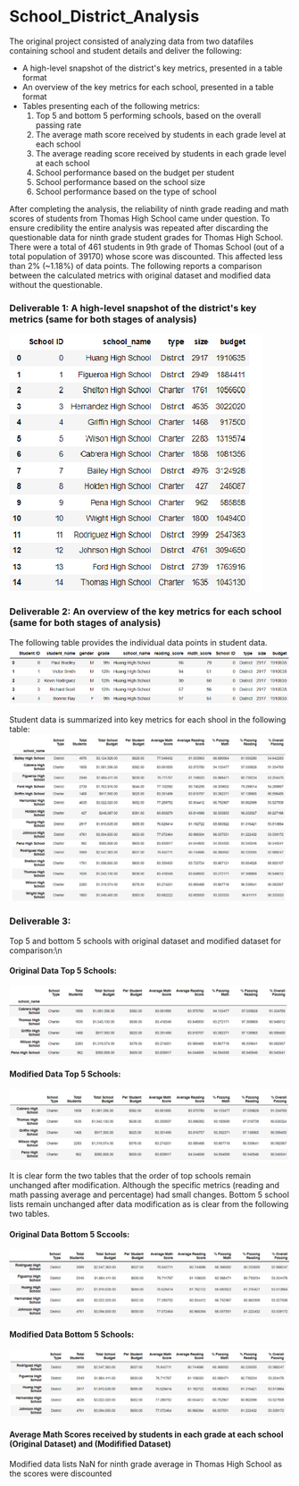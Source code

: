 # School_District_Analysis
The original project consisted of analyzing data from two datafiles containing school and student details and deliver the following:
* A high-level snapshot of the district's key metrics, presented in a table format
* An overview of the key metrics for each school, presented in a table format
* Tables presenting each of the following metrics:
    1. Top 5 and bottom 5 performing schools, based on the overall passing rate
    2. The average math score received by students in each grade level at each school
    3. The average reading score received by students in each grade level at each school
    4. School performance based on the budget per student
    5. School performance based on the school size 
    6. School performance based on the type of school

After completing the analysis, the reliability of ninth grade reading and math scores of students from Thomas High School came under question. To ensure credibility the entire analysis was repeated after discarding the questionable data for ninth grade student grades for Thomas High School. There were a total of 461 students in 9th grade of Thomas School (out of a total population of 39170) whose score was discounted. This affected less than 2% (~1.18%) of data points. 
The following reports a comparison between the calculated metrics with original dataset and modified data without the questionable.
### Deliverable 1: A high-level snapshot of the district's key metrics (same for both stages of analysis)
![Complete School Data](https://github.com/mbandyo/School_District_Analysis/blob/main/Resources/School_complete.png)	
### Deliverable 2: An overview of the key metrics for each school (same for both stages of analysis)
The following table provides the individual data points in student data.
![Student Data Sample (Limited for space)](https://github.com/mbandyo/School_District_Analysis/blob/main/Resources/Student%20Data.png)

Student data is summarized into key metrics for each shool in the following table:
![Key Metrics for each School](Resources/per_school_summary.png)
### Deliverable 3:
Top 5 and bottom 5 schools with original dataset and modified dataset for comparison:\n
#### Original Data Top 5 Schools:
![Top 5 Schools with Original Dataset](https://github.com/mbandyo/School_District_Analysis/blob/main/Resources/Top%205%20Original.png)
#### Modified Data Top 5 Schools:
![Top 5 SChools with Modified Dataset](https://github.com/mbandyo/School_District_Analysis/blob/main/Resources/Top%20Schools%20Modified%20Data.png)

It is clear form the two tables that the order of top schools remain unchanged after modification. Although the specific metrics (reading and math passing average and percentage) had small changes.
Bottom 5 school lists remain unchanged after data modification as is clear from the following two tables.
#### Original Data Bottom 5 Sccools:
![Bottom 5 Schools with Original Dataset](https://github.com/mbandyo/School_District_Analysis/blob/main/Resources/Bottom%205%20Original.png)
#### Modified Data Bottom 5 Schools:
![Bottom 5 Schools with Modified Dataset](https://github.com/mbandyo/School_District_Analysis/blob/main/Resources/Bottom%205%20Modified.png)
#### Average Math Scores received by students in each grade at each school (Original Dataset) and (Modifified Dataset)
Modified data lists NaN for ninth grade average in Thomas High School as the scores were discounted




